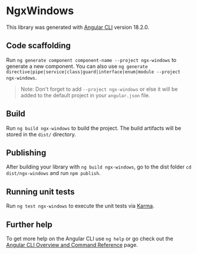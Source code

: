 # NgxWindows

This library was generated with [Angular CLI](https://github.com/angular/angular-cli) version 18.2.0.

## Code scaffolding

Run `ng generate component component-name --project ngx-windows` to generate a new component. You can also use `ng generate directive|pipe|service|class|guard|interface|enum|module --project ngx-windows`.
> Note: Don't forget to add `--project ngx-windows` or else it will be added to the default project in your `angular.json` file. 

## Build

Run `ng build ngx-windows` to build the project. The build artifacts will be stored in the `dist/` directory.

## Publishing

After building your library with `ng build ngx-windows`, go to the dist folder `cd dist/ngx-windows` and run `npm publish`.

## Running unit tests

Run `ng test ngx-windows` to execute the unit tests via [Karma](https://karma-runner.github.io).

## Further help

To get more help on the Angular CLI use `ng help` or go check out the [Angular CLI Overview and Command Reference](https://angular.dev/tools/cli) page.
